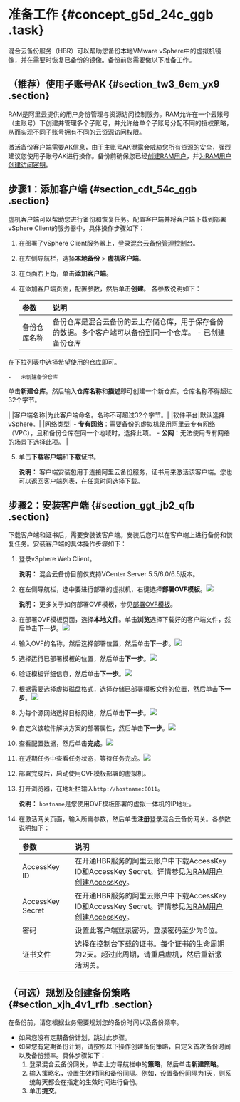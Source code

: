 # 准备工作 {#concept_g5d_24c_ggb .task}

混合云备份服务（HBR）可以帮助您备份本地VMware vSphere中的虚拟机镜像，并在需要时恢复已备份的镜像。备份前您需要做以下准备工作。

## （推荐）使用子账号AK {#section_tw3_6em_yx9 .section}

RAM是阿里云提供的用户身份管理与资源访问控制服务。RAM允许在一个云账号（主账号）下创建并管理多个子账号，并允许给单个子账号分配不同的授权策略，从而实现不同子账号拥有不同的云资源访问权限。

激活备份客户端需要AK信息，由于主账号AK泄露会威胁您所有资源的安全，强烈建议您使用子账号AK进行操作。备份前确保您已经[创建RAM用户](../../../../cn.zh-CN/用户管理/创建RAM用户.md#)，并[为RAM用户创建访问密钥](../../../../cn.zh-CN/安全设置/访问密钥/为RAM用户创建访问密钥.md#)。

## 步骤1：添加客户端 {#section_cdt_54c_ggb .section}

虚机客户端可以帮助您进行备份和恢复任务。配置客户端并将客户端下载到部署vSphere Client的服务器中，具体操作步骤如下：

1.  在部署了vSphere Client服务器上，登录[混合云备份管理控制台](https://hbr.console.aliyun.com)。
2.  在左侧导航栏，选择**本地备份** \> **虚机客户端**。
3.  在页面右上角，单击**添加客户端**。
4.  在添加客户端页面，配置参数，然后单击**创建**。 各参数说明如下：

    |参数|说明|
    |:-|:-|
    |备份仓库名称|备份仓库是混合云备份的云上存储仓库，用于保存备份的数据。多个客户端可以备份到同一个仓库。     -   已创建备份仓库

在下拉列表中选择希望使用的仓库即可。

    -   未创建备份仓库

单击**新建仓库**。然后输入**仓库名称**和**描述**即可创建一个新仓库。仓库名称不得超过32个字节。

 |
    |客户端名称|为此客户端命名。名称不可超过32个字节。|
    |软件平台|默认选择vSphere。|
    |网络类型|     -   **专有网络**：需要备份的虚拟机使用阿里云专有网络（VPC），且和备份仓库在同一个地域时，选择此项。
    -   **公网**：无法使用专有网络的场景下选择此项。
 |

5.  单击**下载客户端**和**下载证书**。 

    **说明：** 客户端安装包用于连接阿里云备份服务，证书用来激活该客户端。您也可以返回客户端列表，在任意时间选择下载。


## 步骤2：安装客户端 {#section_ggt_jb2_qfb .section}

下载客户端和证书后，需要安装该客户端。安装后您可以在客户端上进行备份和恢复任务。安装客户端的具体操作步骤如下：

1.  登录vSphere Web Client。 

    **说明：** 混合云备份目前仅支持VCenter Server 5.5/6.0/6.5版本。

2.  在左侧导航栏，选中要进行部署的虚拟机，右键选择**部署OVF模板**。![](http://static-aliyun-doc.oss-cn-hangzhou.aliyuncs.com/assets/img/83063/156896074735163_zh-CN.png)

 

    **说明：** 更多关于如何部署OVF模板，参见[部署OVF模板](https://docs.vmware.com/cn/VMware-vSphere/6.5/com.vmware.vsphere.vm_admin.doc/GUID-AFEDC48B-C96F-4088-9C1F-4F0A30E965DE.html?spm=a2c4g.11186623.2.20.37f4127dVeFZcm)。

3.  在部署OVF模板页面，选择**本地文件**。单击**浏览**选择下载好的客户端文件，然后单击**下一步**。![](http://static-aliyun-doc.oss-cn-hangzhou.aliyuncs.com/assets/img/83063/156896074835164_zh-CN.png)


4.  输入OVF的名称，然后选择部署位置，然后单击**下一步**。![](http://static-aliyun-doc.oss-cn-hangzhou.aliyuncs.com/assets/img/83063/156896074835165_zh-CN.png)


5.  选择运行已部署模板的位置，然后单击**下一步**。![](http://static-aliyun-doc.oss-cn-hangzhou.aliyuncs.com/assets/img/83063/156896074835166_zh-CN.png)


6.  验证模板详细信息，然后单击**下一步**。![](http://static-aliyun-doc.oss-cn-hangzhou.aliyuncs.com/assets/img/83063/156896074835167_zh-CN.png)


7.  根据需要选择虚拟磁盘格式，选择存储已部署模板文件的位置，然后单击**下一步**。![](http://static-aliyun-doc.oss-cn-hangzhou.aliyuncs.com/assets/img/83063/156896074835168_zh-CN.png)


8.  为每个源网络选择目标网络，然后单击**下一步**。![](http://static-aliyun-doc.oss-cn-hangzhou.aliyuncs.com/assets/img/83063/156896074835169_zh-CN.png)


9.  自定义该软件解决方案的部署属性，然后单击**下一步**。![](http://static-aliyun-doc.oss-cn-hangzhou.aliyuncs.com/assets/img/83063/156896074835170_zh-CN.png)


10. 查看配置数据，然后单击**完成**。![](http://static-aliyun-doc.oss-cn-hangzhou.aliyuncs.com/assets/img/83063/156896074835171_zh-CN.png)


11. 在近期任务中查看任务状态，等待任务完成。![](http://static-aliyun-doc.oss-cn-hangzhou.aliyuncs.com/assets/img/83063/156896074935172_zh-CN.png)


12. 部署完成后，启动使用OVF模板部署的虚拟机。
13. 打开浏览器，在地址栏输入`http://hostname:8011`。 

    **说明：** `hostname`是您使用OVF模板部署的虚拟一体机的IP地址。

14. 在激活网关页面，输入所需参数，然后单击**注册**登录混合云备份网关。各参数说明如下： 

    |参数|说明|
    |:-|:-|
    |AccessKey ID|在开通HBR服务的阿里云账户中下载AccessKey ID和AccessKey Secret。详情参见[为RAM用户创建AccessKey](../../../../cn.zh-CN/常见问题/一般性问题/为RAM用户创建AccessKey.md#)。|
    |AccessKey Secret|在开通HBR服务的阿里云账户中下载AccessKey ID和AccessKey Secret。详情参见[为RAM用户创建AccessKey](../../../../cn.zh-CN/常见问题/一般性问题/为RAM用户创建AccessKey.md#)。|
    |密码|设置此客户端登录密码，登录密码至少为6位。|
    |证书文件|选择在控制台下载的证书。每个证书的生命周期为2天。超过此周期，请重启虚机，然后重新激活网关。|


## （可选）规划及创建备份策略 {#section_xjh_4v1_rfb .section}

在备份前，请您根据业务需要规划您的备份时间以及备份频率。

-   如果您没有定期备份计划，跳过此步骤。
-   如果您有定期备份计划，请按照以下操作创建备份策略，自定义首次备份时间以及备份频率。具体步骤如下：
    1.  登录混合云备份网关，单击上方导航栏中的**策略**，然后单击**新建策略**。
    2.  输入策略名，设置生效时间和备份间隔。例如，设置备份间隔为1天，则系统每天都会在指定的生效时间进行备份。
    3.  单击**提交**。

